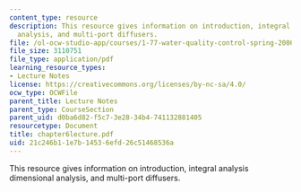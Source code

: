 ```yaml
---
content_type: resource
description: This resource gives information on introduction, integral analysis dimensional
  analysis, and multi-port diffusers.
file: /ol-ocw-studio-app/courses/1-77-water-quality-control-spring-2006/21c246b11e7b14536efd26c51468536a_chapter6lecture.pdf
file_size: 3110751
file_type: application/pdf
learning_resource_types:
- Lecture Notes
license: https://creativecommons.org/licenses/by-nc-sa/4.0/
ocw_type: OCWFile
parent_title: Lecture Notes
parent_type: CourseSection
parent_uid: d0ba6d82-f5c7-3e28-34b4-741132881405
resourcetype: Document
title: chapter6lecture.pdf
uid: 21c246b1-1e7b-1453-6efd-26c51468536a
---
```

This resource gives information on introduction, integral analysis dimensional analysis, and multi-port diffusers.